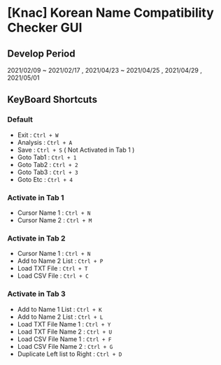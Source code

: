# [Knac] Korean Name Compatibility Checker GUI

## Develop Period
2021/02/09 ~ 2021/02/17 , 2021/04/23 ~ 2021/04/25 , 2021/04/29 , 2021/05/01

## KeyBoard Shortcuts

### Default

- Exit : `Ctrl + W`
- Analysis : `Ctrl + A`
- Save : `Ctrl + S` ( Not Activated in Tab 1 )
- Goto Tab1 : `Ctrl + 1`
- Goto Tab2 : `Ctrl + 2`
- Goto Tab3 : `Ctrl + 3`
- Goto Etc : `Ctrl + 4`

### Activate in Tab 1

- Cursor Name 1 : `Ctrl + N`
- Cursor Name 2 : `Ctrl + M`

### Activate in Tab 2

- Cursor Name 1 : `Ctrl + N`
- Add to Name 2 List : `Ctrl + P`
- Load TXT File : `Ctrl + T`
- Load CSV File : `Ctrl + C`

### Activate in Tab 3

- Add to Name 1 List : `Ctrl + K`
- Add to Name 2 List : `Ctrl + L`
- Load TXT File Name 1 : `Ctrl + Y`
- Load TXT File Name 2 : `Ctrl + U`
- Load CSV File Name 1 : `Ctrl + F`
- Load CSV File Name 2 : `Ctrl + G`
- Duplicate Left list to Right : `Ctrl + D`
